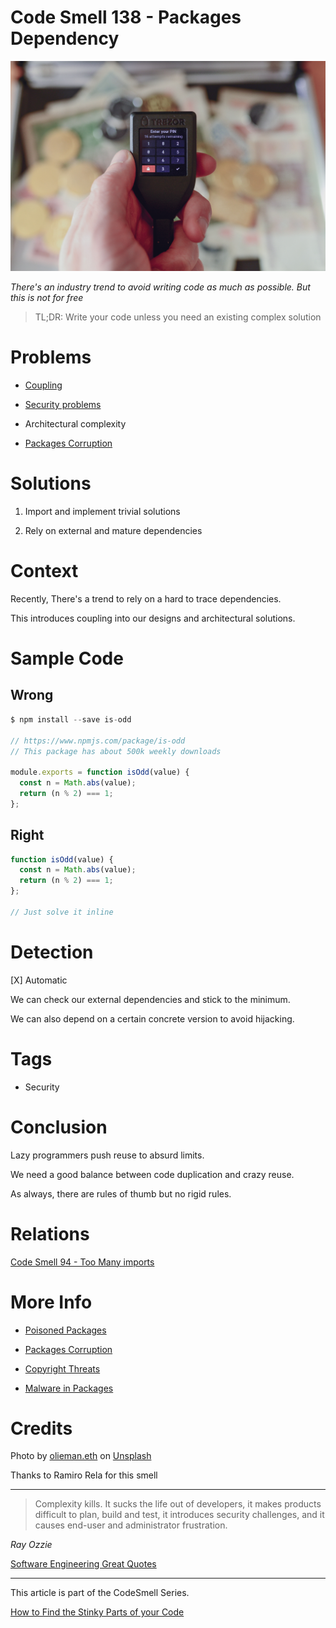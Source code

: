 # Code Smell 138 - Packages Dependency

![Code Smell 138 - Packages Dependency](Code%20Smell%20138%20-%20Packages%20Dependency.jpg)

*There's an industry trend to avoid writing code as much as possible. But this is not for free*

> TL;DR: Write your code unless you need an existing complex solution

# Problems

- [Coupling](https://github.com/mcsee/Software-Design-Articles/tree/main/Articles/Theory/Coupling%20-%20The%20one%20and%20only%20software%20design%20problem/readme.md)

- [Security problems](https://nakedsecurity.sophos.com/2022/05/25/poisoned-python-and-php-packages-purloin-passwords-for-aws-access/)

- Architectural complexity

- [Packages Corruption](https://www.bleepingcomputer.com/news/security/dev-corrupts-npm-libs-colors-and-faker-breaking-thousands-of-apps/)

# Solutions

1. Import and implement trivial solutions

2. Rely on external and mature dependencies

# Context

Recently, There's a trend to rely on a hard to trace dependencies.

This introduces coupling into our designs and architectural solutions.

# Sample Code

## Wrong

[Gist Url]: # (https://gist.github.com/mcsee/32a73793d00fc672138e1a98bbdc9aa8)

```javascript
$ npm install --save is-odd

// https://www.npmjs.com/package/is-odd
// This package has about 500k weekly downloads

module.exports = function isOdd(value) {
  const n = Math.abs(value); 
  return (n % 2) === 1;
};
```

## Right

[Gist Url]: # (https://gist.github.com/mcsee/751b57a8178500e9143ea2081237ffaf)

```javascript
function isOdd(value) {
  const n = Math.abs(value); 
  return (n % 2) === 1;
};

// Just solve it inline
```

# Detection

[X] Automatic 

We can check our external dependencies and stick to the minimum.

We can also depend on a certain concrete version to avoid hijacking.

# Tags

- Security

# Conclusion

Lazy programmers push reuse to absurd limits.

We need a good balance between code duplication and crazy reuse.

As always, there are rules of thumb but no rigid rules.

# Relations

[Code Smell 94 - Too Many imports](https://github.com/mcsee/Software-Design-Articles/tree/main/Articles/Code%20Smells/Code%20Smell%2094%20-%20Too%20Many%20imports/readme.md)
 
# More Info

- [Poisoned Packages](https://nakedsecurity.sophos.com/2022/05/25/poisoned-python-and-php-packages-purloin-passwords-for-aws-access/)

- [Packages Corruption](https://www.bleepingcomputer.com/news/security/dev-corrupts-npm-libs-colors-and-faker-breaking-thousands-of-apps/)

- [Copyright Threats](https://qz.com/646467/how-one-programmer-broke-the-internet-by-deleting-a-tiny-piece-of-code/)

- [Malware in Packages](https://therecord.media/malware-found-in-npm-package-with-millions-of-weekly-downloads/)

# Credits

Photo by [olieman.eth](https://unsplash.com/@moneyphotos) on [Unsplash](https://unsplash.com/s/photos/security-box)
  
Thanks to Ramiro Rela for this smell

* * *

> Complexity kills. It sucks the life out of developers, it makes products difficult to plan, build and test, it introduces security challenges, and it causes end-user and administrator frustration.

_Ray Ozzie_
 
[Software Engineering Great Quotes](https://github.com/mcsee/Software-Design-Articles/tree/main/Articles/Quotes/Software%20Engineering%20Great%20Quotes/readme.md)

* * *

This article is part of the CodeSmell Series.

[How to Find the Stinky Parts of your Code](https://github.com/mcsee/Software-Design-Articles/tree/main/Articles/Code%20Smells/How%20to%20Find%20the%20Stinky%20parts%20of%20your%20Code/readme.md)